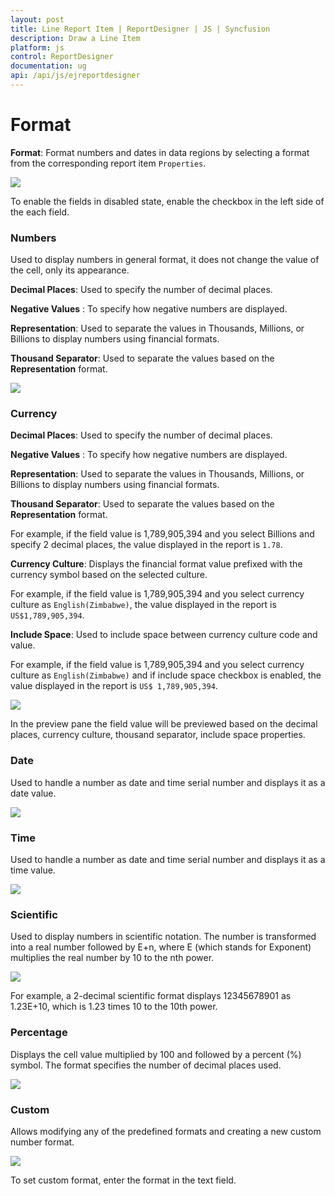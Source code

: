 ```yaml
---
layout: post
title: Line Report Item | ReportDesigner | JS | Syncfusion
description: Draw a Line Item
platform: js
control: ReportDesigner
documentation: ug
api: /api/js/ejreportdesigner
---
```


# Format 

 **Format**: Format numbers and dates in data regions by selecting a format from the corresponding report item `Properties`.

![](Format-Data-Images/FormatDialog.png)

To enable the fields in disabled state, enable the checkbox in the left side of the each field.

### Numbers

Used to display numbers in general format, it does not change the value of the cell, only its appearance.

**Decimal Places**: Used to specify the number of decimal places.

**Negative Values** : To specify how negative numbers are displayed.

**Representation**: Used to separate the values in Thousands, Millions, or Billions to display numbers using financial formats.

**Thousand Separator**: Used to separate the values based on the **Representation** format.

![](Format-Data-Images/Numbers.png)

### Currency

**Decimal Places**: Used to specify the number of decimal places.

**Negative Values** : To specify how negative numbers are displayed.

**Representation**: Used to separate the values in Thousands, Millions, or Billions to display numbers using financial formats.

**Thousand Separator**: Used to separate the values based on the **Representation** format.

For example, if the field value is 1,789,905,394 and you select Billions and specify 2 decimal places, the value displayed in the report is `1.78`.

**Currency Culture**: Displays the financial format value prefixed with the currency symbol based on the selected culture.

For example, if the field value is 1,789,905,394 and you select currency culture as `English(Zimbabwe)`, the value displayed in the report is `US$1,789,905,394`.

**Include Space**: Used to include space between currency culture code and value.

For example, if the field value is 1,789,905,394 and you select currency culture as `English(Zimbabwe)` and if include space checkbox is enabled, the value displayed in the report is `US$ 1,789,905,394`.

 ![](Format-Data-Images/Currency.png)

In the preview pane the field value will be previewed based on the decimal places, currency culture, thousand separator, include space properties.

### Date

Used to handle a number as date and time serial number and displays it as a date value.

![](Format-Data-Images/Date.png)

### Time

Used to handle a number as date and time serial number and displays it as a time value.

![](Format-Data-Images/Time.png)

### Scientific

Used to display numbers in scientific notation. The number is transformed into a real number followed by E+n, where E (which stands for Exponent) multiplies the real number by 10 to the nth power. 

![](Format-Data-Images/Scientific.png)

For example, a 2-decimal scientific format displays 12345678901 as 1.23E+10, which is 1.23 times 10 to the 10th power.

### Percentage

Displays the cell value multiplied by 100 and followed by a percent (%) symbol. The format specifies the number of decimal places used.

![](Format-Data-Images/Percentage.png)

### Custom

Allows modifying any of the predefined formats and creating a new custom number format.

![](Format-Data-Images/Custom.png)

 To set custom format, enter the format in the text field.
